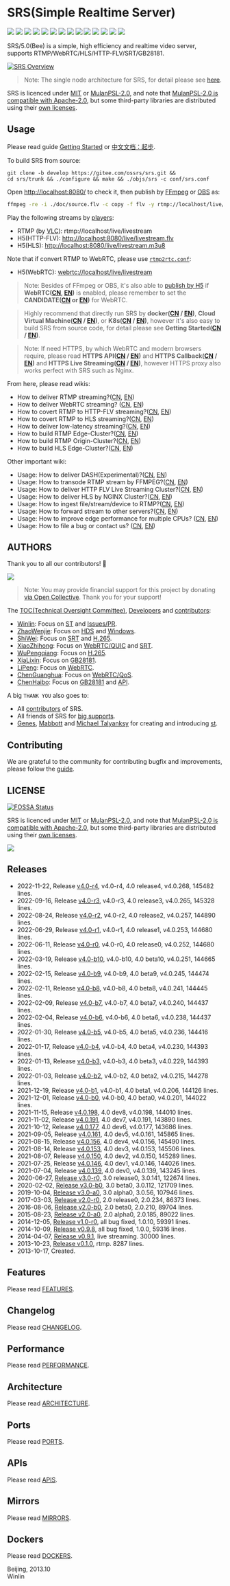 # SRS(Simple Realtime Server)

![](http://ossrs.net/gif/v1/sls.gif?site=github.com&path=/srs/develop)
[![](https://github.com/ossrs/srs/actions/workflows/codeql-analysis.yml/badge.svg?branch=develop)](https://github.com/ossrs/srs/actions?query=workflow%3ACodeQL+branch%3Adevelop)
[![](https://github.com/ossrs/srs/actions/workflows/release.yml/badge.svg)](https://github.com/ossrs/srs/actions/workflows/release.yml?query=workflow%3ARelease)
[![](https://github.com/ossrs/srs/actions/workflows/test.yml/badge.svg?branch=develop)](https://github.com/ossrs/srs/actions?query=workflow%3ATest+branch%3Adevelop)
[![](https://codecov.io/gh/ossrs/srs/branch/develop/graph/badge.svg)](https://codecov.io/gh/ossrs/srs/branch/develop)
[![](https://ossrs.net/wiki/images/wechat-badge4.svg)](https://ossrs.net/lts/zh-cn/contact#discussion)
[![](https://img.shields.io/twitter/follow/srs_server?style=social)](https://twitter.com/srs_server)
[![](https://badgen.net/discord/members/yZ4BnPmHAd)](https://discord.gg/yZ4BnPmHAd)
[![](https://app.fossa.com/api/projects/git%2Bgithub.com%2Fossrs%2Fsrs.svg?type=small)](https://app.fossa.com/projects/git%2Bgithub.com%2Fossrs%2Fsrs?ref=badge_small)
[![](https://ossrs.net/wiki/images/srs-faq.svg)](https://ossrs.net/lts/zh-cn/faq)
[![](https://badgen.net/badge/srs/stackoverflow/orange?icon=terminal)](https://stackoverflow.com/questions/tagged/simple-realtime-server)
[![](https://opencollective.com/srs-server/tiers/badge.svg)](https://opencollective.com/srs-server/contribute)
[![](https://img.shields.io/docker/pulls/ossrs/srs)](https://hub.docker.com/r/ossrs/srs/tags)
[![](https://ossrs.net/wiki/images/do-btn-srs-125x20.svg)](https://cloud.digitalocean.com/droplets/new?appId=104916642&size=s-1vcpu-1gb&region=sgp1&image=ossrs-srs&type=applications)

SRS/5.0(Bee) is a simple, high efficiency and realtime video server, supports RTMP/WebRTC/HLS/HTTP-FLV/SRT/GB28181.

[![SRS Overview](https://ossrs.net/wiki/images/SRS-SingleNode-4.0-sd.png?v=114)](https://ossrs.net/wiki/images/SRS-SingleNode-4.0-hd.png)

> Note:  The single node architecture for SRS, for detail please see [here](https://www.figma.com/file/333POxVznQ8Wz1Rxlppn36/SRS-4.0-Server-Arch).

SRS is licenced under [MIT](https://github.com/ossrs/srs/blob/develop/LICENSE) or [MulanPSL-2.0](https://spdx.org/licenses/MulanPSL-2.0.html),
and note that [MulanPSL-2.0 is compatible with Apache-2.0](https://www.apache.org/legal/resolved.html#category-a),
but some third-party libraries are distributed using their [own licenses](https://ossrs.io/lts/en-us/license).

<a name="product"></a> <a name="usage-docker"></a>
## Usage

Please read guide [Getting Started](https://ossrs.io/lts/en-us/docs/v4/doc/getting-started) or [中文文档：起步](https://ossrs.net/lts/zh-cn/docs/v4/doc/getting-started).

To build SRS from source:

```
git clone -b develop https://gitee.com/ossrs/srs.git &&
cd srs/trunk && ./configure && make && ./objs/srs -c conf/srs.conf
```

Open [http://localhost:8080/](http://localhost:8080/) to check it, then publish
by [FFmpeg](https://ffmpeg.org/download.html) or [OBS](https://obsproject.com/download) as:

```bash
ffmpeg -re -i ./doc/source.flv -c copy -f flv -y rtmp://localhost/live/livestream
```

Play the following streams by [players](https://ossrs.net):

* RTMP (by [VLC](https://www.videolan.org/)): rtmp://localhost/live/livestream
* H5(HTTP-FLV): [http://localhost:8080/live/livestream.flv](http://localhost:8080/players/srs_player.html?autostart=true&stream=livestream.flv&port=8080&schema=http)
* H5(HLS): [http://localhost:8080/live/livestream.m3u8](http://localhost:8080/players/srs_player.html?autostart=true&stream=livestream.m3u8&port=8080&schema=http)

Note that if convert RTMP to WebRTC, please use [`rtmp2rtc.conf`](https://github.com/ossrs/srs/issues/2728#issuecomment-964686152):

* H5(WebRTC): [webrtc://localhost/live/livestream](http://localhost:8080/players/rtc_player.html?autostart=true)

> Note: Besides of FFmpeg or OBS, it's also able to [publish by H5](http://localhost:8080/players/rtc_publisher.html?autostart=true) 
> if **WebRTC([CN](https://ossrs.net/lts/zh-cn/docs/v4/doc/webrtc#rtc-to-rtmp), [EN](https://ossrs.io/lts/en-us/docs/v4/doc/webrtc#rtc-to-rtmp))** is enabled,
> please remember to set the **CANDIDATE([CN](https://ossrs.net/lts/zh-cn/docs/v4/doc/webrtc#config-candidate) or [EN](https://ossrs.io/lts/en-us/docs/v4/doc/webrtc#config-candidate))** for WebRTC.

> Highly recommend that directly run SRS by
> **docker([CN](https://ossrs.net/lts/zh-cn/docs/v4/doc/getting-started) / [EN](https://ossrs.io/lts/en-us/docs/v4/doc/getting-started))**,
> **Cloud Virtual Machine([CN](https://ossrs.net/lts/zh-cn/docs/v4/doc/getting-started-cloud) / [EN](https://ossrs.io/lts/en-us/docs/v4/doc/getting-started-cloud))**,
> or **K8s([CN](https://ossrs.net/lts/zh-cn/docs/v4/doc/getting-started-k8s) / [EN](https://ossrs.io/lts/en-us/docs/v4/doc/getting-started-k8s))**,
> however it's also easy to build SRS from source code, for detail please see
> **Getting Started([CN](https://ossrs.net/lts/zh-cn/docs/v4/doc/getting-started) / [EN](https://ossrs.io/lts/en-us/docs/v4/doc/getting-started))**.

> Note: If need HTTPS, by which WebRTC and modern browsers require, please read
> **HTTPS API([CN](https://ossrs.net/lts/zh-cn/docs/v4/doc/http-api#https-api) / [EN](https://ossrs.io/lts/en-us/docs/v4/doc/http-api#https-api))**
> and **HTTPS Callback([CN](https://ossrs.net/lts/zh-cn/docs/v4/doc/http-callback#https-callback) / [EN](https://ossrs.io/lts/en-us/docs/v4/doc/http-callback#https-callback))**
> and **HTTPS Live Streaming([CN](https://ossrs.io/lts/en-us/docs/v4/doc/delivery-http-flv#https-flv-live-stream) / [EN](https://ossrs.io/lts/en-us/docs/v4/doc/delivery-http-flv#https-flv-live-stream))**,
> however HTTPS proxy also works perfect with SRS such as Nginx.

<a name="srs-40-wiki"></a> <a name="wiki"></a>
From here, please read wikis:

* How to deliver RTMP streaming?([CN](https://ossrs.net/lts/zh-cn/docs/v4/doc/sample-rtmp), [EN](https://ossrs.io/lts/en-us/docs/v4/doc/sample-rtmp))
* How to deliver WebRTC streaming? ([CN](https://ossrs.net/lts/zh-cn/docs/v4/doc/webrtc), [EN](https://ossrs.io/lts/en-us/docs/v4/doc/webrtc))
* How to covert RTMP to HTTP-FLV streaming?([CN](https://ossrs.net/lts/zh-cn/docs/v4/doc/sample-http-flv), [EN](https://ossrs.io/lts/en-us/docs/v4/doc/sample-http-flv))
* How to covert RTMP to HLS streaming?([CN](https://ossrs.net/lts/zh-cn/docs/v4/doc/sample-hls), [EN](https://ossrs.io/lts/en-us/docs/v4/doc/sample-hls))
* How to deliver low-latency streaming?([CN](https://ossrs.net/lts/zh-cn/docs/v4/doc/sample-realtime), [EN](https://ossrs.io/lts/en-us/docs/v4/doc/sample-realtime))
* How to build RTMP Edge-Cluster?([CN](https://ossrs.net/lts/zh-cn/docs/v4/doc/sample-rtmp-cluster), [EN](https://ossrs.io/lts/en-us/docs/v4/doc/sample-rtmp-cluster))
* How to build RTMP Origin-Cluster?([CN](https://ossrs.net/lts/zh-cn/docs/v4/doc/sample-origin-cluster), [EN](https://ossrs.io/lts/en-us/docs/v4/doc/sample-origin-cluster))
* How to build HLS Edge-Cluster?([CN](https://ossrs.net/lts/zh-cn/docs/v4/doc/sample-hls-cluster), [EN](https://ossrs.io/lts/en-us/docs/v4/doc/sample-hls-cluster))

Other important wiki:

* Usage: How to deliver DASH(Experimental)?([CN](https://ossrs.net/lts/zh-cn/docs/v4/doc/sample-dash), [EN](https://ossrs.io/lts/en-us/docs/v4/doc/sample-dash))
* Usage: How to transode RTMP stream by FFMPEG?([CN](https://ossrs.net/lts/zh-cn/docs/v4/doc/sample-ffmpeg), [EN](https://ossrs.io/lts/en-us/docs/v4/doc/sample-ffmpeg))
* Usage: How to deliver HTTP FLV Live Streaming Cluster?([CN](https://ossrs.net/lts/zh-cn/docs/v4/doc/sample-http-flvCluster), [EN](https://ossrs.io/lts/en-us/docs/v4/doc/sample-http-flvCluster))
* Usage: How to deliver HLS by NGINX Cluster?([CN](https://ossrs.net/lts/zh-cn/docs/v4/doc/sample-hls-cluster), [EN](https://ossrs.io/lts/en-us/docs/v4/doc/sample-hls-cluster))
* Usage: How to ingest file/stream/device to RTMP?([CN](https://ossrs.net/lts/zh-cn/docs/v4/doc/sample-ingest), [EN](https://ossrs.io/lts/en-us/docs/v4/doc/sample-ingest))
* Usage: How to forward stream to other servers?([CN](https://ossrs.net/lts/zh-cn/docs/v4/doc/sample-forward), [EN](https://ossrs.io/lts/en-us/docs/v4/doc/sample-forward))
* Usage: How to improve edge performance for multiple CPUs? ([CN](https://ossrs.net/lts/zh-cn/docs/v4/doc/reuse-port), [EN](https://ossrs.io/lts/en-us/docs/v4/doc/reuse-port))
* Usage: How to file a bug or contact us? ([CN](https://ossrs.net/lts/zh-cn/contact), [EN](https://ossrs.io/lts/en-us/contact))

## AUTHORS

Thank you to all our contributors! 🙏

[![](https://opencollective.com/srs-server/contributors.svg?width=800&button=false)](https://opencollective.com/srs-server/contribute)

> Note: You may provide financial support for this project by donating [via Open Collective](https://opencollective.com/srs-server/contribute). Thank you for your support!

The [TOC(Technical Oversight Committee)](trunk/AUTHORS.md#toc), [Developers](trunk/AUTHORS.md#developers) and [contributors](trunk/AUTHORS.md#contributors):

* [Winlin](https://github.com/winlinvip): Focus on [ST](https://github.com/ossrs/state-threads) and [Issues/PR](https://github.com/ossrs/srs/issues).
* [ZhaoWenjie](https://github.com/wenjiegit): Focus on [HDS](https://github.com/simple-rtmp-server/srs/wiki/v4_CN_DeliveryHDS) and [Windows](https://github.com/ossrs/srs/issues/2532).
* [ShiWei](https://github.com/runner365): Focus on [SRT](https://github.com/simple-rtmp-server/srs/wiki/v4_CN_SRTWiki) and [H.265](https://github.com/ossrs/srs/issues/465).
* [XiaoZhihong](https://github.com/xiaozhihong): Focus on [WebRTC/QUIC](https://github.com/ossrs/srs/issues/2091) and [SRT](https://github.com/simple-rtmp-server/srs/wiki/v4_CN_SRTWiki).
* [WuPengqiang](https://github.com/Bepartofyou): Focus on [H.265](https://github.com/ossrs/srs/issues/465).
* [XiaLixin](https://github.com/xialixin): Focus on [GB28181](https://github.com/ossrs/srs/issues/1500).
* [LiPeng](https://github.com/lipeng19811218): Focus on [WebRTC](https://github.com/simple-rtmp-server/srs/wiki/v4_CN_WebRTC).
* [ChenGuanghua](https://github.com/chen-guanghua): Focus on [WebRTC/QoS](https://github.com/ossrs/srs/issues/2051).
* [ChenHaibo](https://github.com/duiniuluantanqin): Focus on [GB28181](https://github.com/ossrs/srs/issues/1500) and [API](https://github.com/ossrs/srs/issues/1657).

A big `THANK YOU` also goes to:

* All [contributors](trunk/AUTHORS.md#contributors) of SRS.
* All friends of SRS for [big supports](https://ossrs.net/lts/zh-cn/product).
* [Genes](http://sourceforge.net/users/genes), [Mabbott](http://sourceforge.net/users/mabbott) and [Michael Talyanksy](https://github.com/michaeltalyansky) for creating and introducing [st](https://github.com/ossrs/state-threads/tree/srs).

## Contributing

We are grateful to the community for contributing bugfix and improvements, please follow the
[guide](https://github.com/ossrs/srs/contribute).

## LICENSE

[![FOSSA Status](https://app.fossa.com/api/projects/git%2Bgithub.com%2Fossrs%2Fsrs.svg?type=small)](https://app.fossa.com/projects/git%2Bgithub.com%2Fossrs%2Fsrs?ref=badge_small)

SRS is licenced under [MIT](https://github.com/ossrs/srs/blob/develop/LICENSE) or [MulanPSL-2.0](https://spdx.org/licenses/MulanPSL-2.0.html),
and note that [MulanPSL-2.0 is compatible with Apache-2.0](https://www.apache.org/legal/resolved.html#category-a),
but some third-party libraries are distributed using their [own licenses](https://ossrs.net/lts/zh-cn/license).

[![](https://app.fossa.com/api/projects/git%2Bgithub.com%2Fossrs%2Fsrs.svg?type=large)](https://app.fossa.com/projects/git%2Bgithub.com%2Fossrs%2Fsrs?ref=badge_large)

## Releases

* 2022-11-22, Release [v4.0-r4](https://github.com/ossrs/srs/releases/tag/v4.0-r4), v4.0-r4, 4.0 release4, v4.0.268, 145482 lines.
* 2022-09-16, Release [v4.0-r3](https://github.com/ossrs/srs/releases/tag/v4.0-r3), v4.0-r3, 4.0 release3, v4.0.265, 145328 lines.
* 2022-08-24, Release [v4.0-r2](https://github.com/ossrs/srs/releases/tag/v4.0-r2), v4.0-r2, 4.0 release2, v4.0.257, 144890 lines.
* 2022-06-29, Release [v4.0-r1](https://github.com/ossrs/srs/releases/tag/v4.0-r1), v4.0-r1, 4.0 release1, v4.0.253, 144680 lines.
* 2022-06-11, Release [v4.0-r0](https://github.com/ossrs/srs/releases/tag/v4.0-r0), v4.0-r0, 4.0 release0, v4.0.252, 144680 lines.
* 2022-03-19, Release [v4.0-b10](https://github.com/ossrs/srs/releases/tag/v4.0-b10), v4.0-b10, 4.0 beta10, v4.0.251, 144665 lines.
* 2022-02-15, Release [v4.0-b9](https://github.com/ossrs/srs/releases/tag/v4.0-b9), v4.0-b9, 4.0 beta9, v4.0.245, 144474 lines.
* 2022-02-11, Release [v4.0-b8](https://github.com/ossrs/srs/releases/tag/v4.0-b8), v4.0-b8, 4.0 beta8, v4.0.241, 144445 lines.
* 2022-02-09, Release [v4.0-b7](https://github.com/ossrs/srs/releases/tag/v4.0-b7), v4.0-b7, 4.0 beta7, v4.0.240, 144437 lines.
* 2022-02-04, Release [v4.0-b6](https://github.com/ossrs/srs/releases/tag/v4.0-b6), v4.0-b6, 4.0 beta6, v4.0.238, 144437 lines.
* 2022-01-30, Release [v4.0-b5](https://github.com/ossrs/srs/releases/tag/v4.0-b5), v4.0-b5, 4.0 beta5, v4.0.236, 144416 lines.
* 2022-01-17, Release [v4.0-b4](https://github.com/ossrs/srs/releases/tag/v4.0-b4), v4.0-b4, 4.0 beta4, v4.0.230, 144393 lines.
* 2022-01-13, Release [v4.0-b3](https://github.com/ossrs/srs/releases/tag/v4.0-b3), v4.0-b3, 4.0 beta3, v4.0.229, 144393 lines.
* 2022-01-03, Release [v4.0-b2](https://github.com/ossrs/srs/releases/tag/v4.0-b2), v4.0-b2, 4.0 beta2, v4.0.215, 144278 lines.
* 2021-12-19, Release [v4.0-b1](https://github.com/ossrs/srs/releases/tag/v4.0-b1), v4.0-b1, 4.0 beta1, v4.0.206, 144126 lines.
* 2021-12-01, Release [v4.0-b0](https://github.com/ossrs/srs/releases/tag/v4.0-b0), v4.0-b0, 4.0 beta0, v4.0.201, 144022 lines.
* 2021-11-15, Release [v4.0.198](https://github.com/ossrs/srs/releases/tag/v4.0.198), 4.0 dev8, v4.0.198, 144010 lines.
* 2021-11-02, Release [v4.0.191](https://github.com/ossrs/srs/releases/tag/v4.0.191), 4.0 dev7, v4.0.191, 143890 lines.
* 2021-10-12, Release [v4.0.177](https://github.com/ossrs/srs/releases/tag/v4.0.177), 4.0 dev6, v4.0.177, 143686 lines.
* 2021-09-05, Release [v4.0.161](https://github.com/ossrs/srs/releases/tag/v4.0.161), 4.0 dev5, v4.0.161, 145865 lines.
* 2021-08-15, Release [v4.0.156](https://github.com/ossrs/srs/releases/tag/v4.0.156), 4.0 dev4, v4.0.156, 145490 lines.
* 2021-08-14, Release [v4.0.153](https://github.com/ossrs/srs/releases/tag/v4.0.153), 4.0 dev3, v4.0.153, 145506 lines.
* 2021-08-07, Release [v4.0.150](https://github.com/ossrs/srs/releases/tag/v4.0.150), 4.0 dev2, v4.0.150, 145289 lines.
* 2021-07-25, Release [v4.0.146](https://github.com/ossrs/srs/releases/tag/v4.0.146), 4.0 dev1, v4.0.146, 144026 lines.
* 2021-07-04, Release [v4.0.139](https://github.com/ossrs/srs/releases/tag/v4.0.139), 4.0 dev0, v4.0.139, 143245 lines.
* 2020-06-27, [Release v3.0-r0](https://github.com/ossrs/srs/releases/tag/v3.0-r0), 3.0 release0, 3.0.141, 122674 lines.
* 2020-02-02, [Release v3.0-b0](https://github.com/ossrs/srs/releases/tag/v3.0-b0), 3.0 beta0, 3.0.112, 121709 lines.
* 2019-10-04, [Release v3.0-a0](https://github.com/ossrs/srs/releases/tag/v3.0-a0), 3.0 alpha0, 3.0.56, 107946 lines.
* 2017-03-03, [Release v2.0-r0](https://github.com/ossrs/srs/releases/tag/v2.0-r0), 2.0 release0, 2.0.234, 86373 lines.
* 2016-08-06, [Release v2.0-b0](https://github.com/ossrs/srs/releases/tag/v2.0-b0), 2.0 beta0, 2.0.210, 89704 lines.
* 2015-08-23, [Release v2.0-a0](https://github.com/ossrs/srs/releases/tag/v2.0-a0), 2.0 alpha0, 2.0.185, 89022 lines.
* 2014-12-05, [Release v1.0-r0](https://github.com/ossrs/srs/releases/tag/v1.0-r0), all bug fixed, 1.0.10, 59391 lines.
* 2014-10-09, [Release v0.9.8](https://github.com/ossrs/srs/releases/tag/v0.9.8), all bug fixed, 1.0.0, 59316 lines.
* 2014-04-07, [Release v0.9.1](https://github.com/ossrs/srs/releases/tag/v0.9.1), live streaming. 30000 lines.
* 2013-10-23, [Release v0.1.0](https://github.com/ossrs/srs/releases/tag/v0.1.0), rtmp. 8287 lines.
* 2013-10-17, Created.

## Features

Please read [FEATURES](trunk/doc/Features.md#features).

<a name="history"></a> <a name="change-logs"></a>
## Changelog

Please read [CHANGELOG](trunk/doc/CHANGELOG.md#changelog).

## Performance

Please read [PERFORMANCE](trunk/doc/PERFORMANCE.md#performance).

## Architecture

Please read [ARCHITECTURE](trunk/doc/Architecture.md#architecture).

## Ports

Please read [PORTS](trunk/doc/Resources.md#ports).

## APIs

Please read [APIS](trunk/doc/Resources.md#apis).

## Mirrors

Please read [MIRRORS](trunk/doc/Resources.md#mirrors).

## Dockers

Please read [DOCKERS](trunk/doc/Dockers.md).

Beijing, 2013.10<br/>
Winlin

